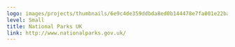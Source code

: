 ```yaml
---
logo: images/projects/thumbnails/6e9c4de359ddbda8ed0b144478e7fa001e22ba63.jpg.150x50_q85.jpg
level: Small
title: National Parks UK
link: http://www.nationalparks.gov.uk/
---
```

